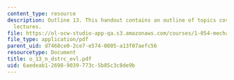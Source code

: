 ```yaml
---
content_type: resource
description: Outline 13. This handout contains an outline of topics covered in course
  lectures.
file: https://ol-ocw-studio-app-qa.s3.amazonaws.com/courses/1-054-mechanics-and-design-of-concrete-structures-spring-2004/6aedeab126989039773c5b85c3c8de9b_o_13_n_dstrc_evl.pdf
file_type: application/pdf
parent_uid: d7468ce0-2ce7-e574-0805-a13f07aefc56
resourcetype: Document
title: o_13_n_dstrc_evl.pdf
uid: 6aedeab1-2698-9039-773c-5b85c3c8de9b
---
```

